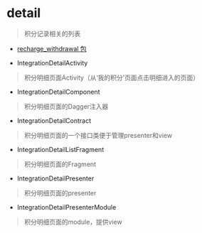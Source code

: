 # detail
> 积分记录相关的列表

- [recharge_withdrawal 包](./recharge_withdrawal)

- IntegrationDetailActivity
> 积分明细页面Activity（从‘我的积分’页面点击明细进入的页面）

- IntegrationDetailComponent
> 积分明细页面的Dagger注入器

- IntegrationDetailContract
> 积分明细页面的一个接口类便于管理presenter和view

- IntegrationDetailListFragment
> 积分明细页面的Fragment

- IntegrationDetailPresenter
> 积分明细页面的presenter

- IntegrationDetailPresenterModule
> 积分明细页面的module，提供view
